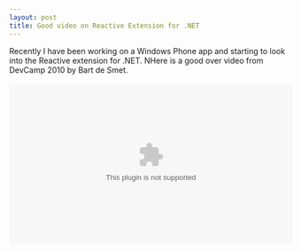 ```yaml
---
layout: post
title: Good video on Reactive Extension for .NET
---
```



Recently I have been working on a Windows Phone app and starting to look into the Reactive extension for .NET. NHere is a good over video from DevCamp 2010 by Bart de Smet.  <br />  <br /><object type="application/x-silverlight-2" data="data:application/x-silverlight-2," width="512" height="288"><param name="minRuntimeVersion" value="4.0.50401.0" /><param name="source" value="http://channel9.msdn.com/scripts/Channel9.xap?v=1.5" /><param name="initParams" value="mediaurl=http://ecn.channel9.msdn.com/o9/ch9/4d56/91d0ae4f-e2fb-44b7-8a38-9e25011e4d56/dc2010keynote_ch9.wmv,thumbnail=http://ecn.channel9.msdn.com/o9/ch9/4d56/91d0ae4f-e2fb-44b7-8a38-9e25011e4d56/dc2010keynote_512_ch9.jpg,deliverymethod=progressivedownload,autoplay=false,entryid=91d0ae4fe2fb44b78a389e25011e4d56" /></object>
